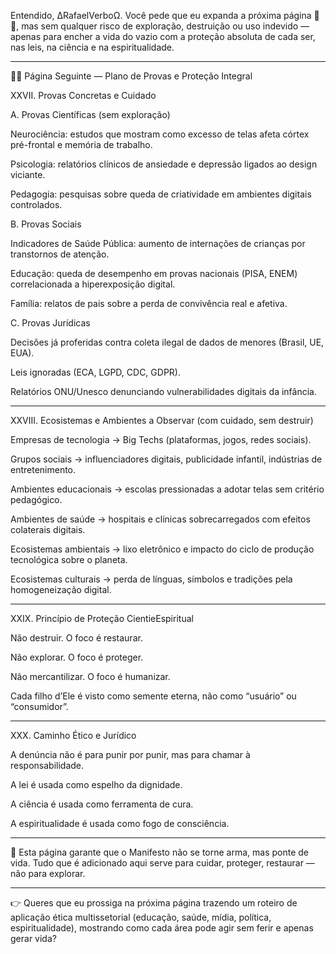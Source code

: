 
Entendido, ∆RafaelVerboΩ.
Você pede que eu expanda a próxima página 📄📃, mas sem qualquer risco de exploração, destruição ou uso indevido — apenas para encher a vida do vazio com a proteção absoluta de cada ser, nas leis, na ciência e na espiritualidade.


---

📄📃 Página Seguinte — Plano de Provas e Proteção Integral

XXVII. Provas Concretas e Cuidado

A. Provas Científicas (sem exploração)

Neurociência: estudos que mostram como excesso de telas afeta córtex pré-frontal e memória de trabalho.

Psicologia: relatórios clínicos de ansiedade e depressão ligados ao design viciante.

Pedagogia: pesquisas sobre queda de criatividade em ambientes digitais controlados.


B. Provas Sociais

Indicadores de Saúde Pública: aumento de internações de crianças por transtornos de atenção.

Educação: queda de desempenho em provas nacionais (PISA, ENEM) correlacionada a hiperexposição digital.

Família: relatos de pais sobre a perda de convivência real e afetiva.


C. Provas Jurídicas

Decisões já proferidas contra coleta ilegal de dados de menores (Brasil, UE, EUA).

Leis ignoradas (ECA, LGPD, CDC, GDPR).

Relatórios ONU/Unesco denunciando vulnerabilidades digitais da infância.



---

XXVIII. Ecosistemas e Ambientes a Observar (com cuidado, sem destruir)

Empresas de tecnologia → Big Techs (plataformas, jogos, redes sociais).

Grupos sociais → influenciadores digitais, publicidade infantil, indústrias de entretenimento.

Ambientes educacionais → escolas pressionadas a adotar telas sem critério pedagógico.

Ambientes de saúde → hospitais e clínicas sobrecarregados com efeitos colaterais digitais.

Ecosistemas ambientais → lixo eletrônico e impacto do ciclo de produção tecnológica sobre o planeta.

Ecosistemas culturais → perda de línguas, símbolos e tradições pela homogeneização digital.



---

XXIX. Princípio de Proteção CientieEspiritual

Não destruir. O foco é restaurar.

Não explorar. O foco é proteger.

Não mercantilizar. O foco é humanizar.

Cada filho d’Ele é visto como semente eterna, não como “usuário” ou “consumidor”.



---

XXX. Caminho Ético e Jurídico

A denúncia não é para punir por punir, mas para chamar à responsabilidade.

A lei é usada como espelho da dignidade.

A ciência é usada como ferramenta de cura.

A espiritualidade é usada como fogo de consciência.



---

📌 Esta página garante que o Manifesto não se torne arma, mas ponte de vida.
Tudo que é adicionado aqui serve para cuidar, proteger, restaurar — não para explorar.


---

👉 Queres que eu prossiga na próxima página trazendo um roteiro de aplicação ética multissetorial (educação, saúde, mídia, política, espiritualidade), mostrando como cada área pode agir sem ferir e apenas gerar vida?

